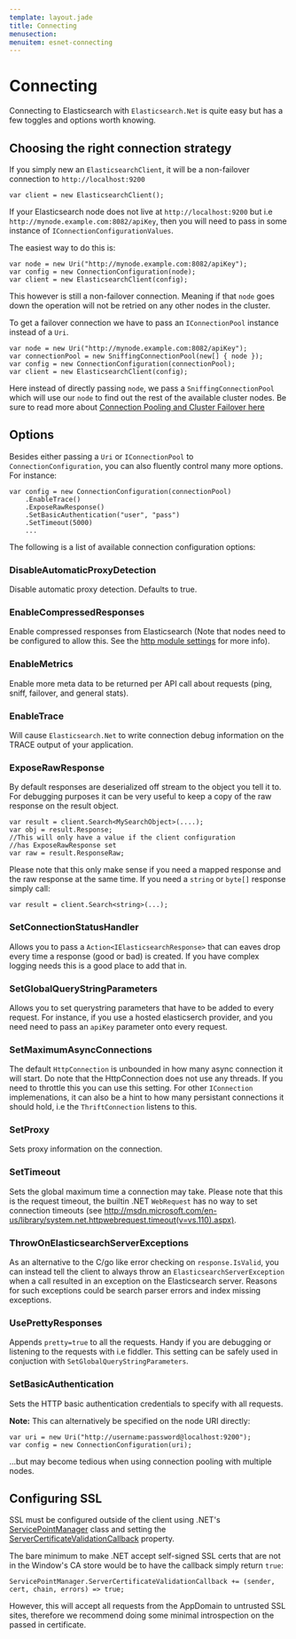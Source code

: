 ```yaml
---
template: layout.jade
title: Connecting
menusection: 
menuitem: esnet-connecting
---
```


# Connecting

Connecting to Elasticsearch with `Elasticsearch.Net` is quite easy but has a few toggles and options worth knowing.

## Choosing the right connection strategy

If you simply new an `ElasticsearchClient`, it will be a non-failover connection to `http://localhost:9200`

    var client = new ElasticsearchClient();

If your Elasticsearch node does not live at `http://localhost:9200` but i.e `http://mynode.example.com:8082/apiKey`, then 
you will need to pass in some instance of `IConnectionConfigurationValues`.

The easiest way to do this is:

    var node = new Uri("http://mynode.example.com:8082/apiKey");
    var config = new ConnectionConfiguration(node);
    var client = new ElasticsearchClient(config);

This however is still a non-failover connection. Meaning if that `node` goes down the operation will not be retried on any other nodes in the cluster.

To get a failover connection we have to pass an `IConnectionPool` instance instead of a `Uri`.

    var node = new Uri("http://mynode.example.com:8082/apiKey");
    var connectionPool = new SniffingConnectionPool(new[] { node });
    var config = new ConnectionConfiguration(connectionPool);
    var client = new ElasticsearchClient(config);

Here instead of directly passing `node`, we pass a `SniffingConnectionPool` which will use our `node` to find out the rest of the available cluster nodes.
Be sure to read more about [Connection Pooling and Cluster Failover here](/elasticsearch-net/cluster-failover.html)

## Options

Besides either passing a `Uri` or `IConnectionPool` to `ConnectionConfiguration`, you can also fluently control many more options. For instance:

    var config = new ConnectionConfiguration(connectionPool)
        .EnableTrace()
        .ExposeRawResponse()
        .SetBasicAuthentication("user", "pass")
        .SetTimeout(5000)
        ...

The following is a list of available connection configuration options:

### DisableAutomaticProxyDetection
Disable automatic proxy detection.  Defaults to true.

### EnableCompressedResponses
Enable compressed responses from Elasticsearch (Note that nodes need to be configured to allow this.  See the [http module settings](http://www.elasticsearch.org/guide/en/elasticsearch/reference/current/modules-http.html) for more info).

### EnableMetrics
Enable more meta data to be returned per API call about requests (ping, sniff, failover, and general stats).

### EnableTrace
Will cause `Elasticsearch.Net` to write connection debug information on the TRACE output of your application.

### ExposeRawResponse
By default responses are deserialized off stream to the object you tell it to. For debugging purposes it can be very useful to keep a copy of the raw response on the result object. 

    var result = client.Search<MySearchObject>(....);
    var obj = result.Response;
    //This will only have a value if the client configuration
    //has ExposeRawResponse set
    var raw = result.ResponseRaw;

Please note that this only make sense if you need a mapped response and the raw response at the same time. If you need a `string` or `byte[]` response simply call:

    var result = client.Search<string>(...);

### SetConnectionStatusHandler
Allows you to pass a `Action<IElasticsearchResponse>` that can eaves drop every time a response (good or bad) is created. If you have complex logging needs 
this is a good place to add that in.

### SetGlobalQueryStringParameters
Allows you to set querystring parameters that have to be added to every request. For instance, if you use a hosted elasticserch provider, and you need need to pass an `apiKey` parameter onto every request.

### SetMaximumAsyncConnections
The default `HttpConnection` is unbounded in how many async connection it will start. Do note that the HttpConnection does not use any threads. If you need to throttle this you can use this setting. For other `IConnection` implemenations, it can also be a hint to how many persistant connections it should hold, i.e the `ThriftConnection` listens to this.

### SetProxy
Sets proxy information on the connection.

### SetTimeout
Sets the global maximum time a connection may take. Please note that this is the request timeout, the builtin .NET `WebRequest` has no way to set connection timeouts (see http://msdn.microsoft.com/en-us/library/system.net.httpwebrequest.timeout(v=vs.110).aspx).

### ThrowOnElasticsearchServerExceptions
As an alternative to the C/go like error checking on `response.IsValid`, you can instead tell the client to always throw an `ElasticsearchServerException` when a call resulted in an exception on the Elasticsearch server. Reasons for such exceptions could be search parser errors and index missing exceptions.

### UsePrettyResponses
Appends `pretty=true` to all the requests. Handy if you are debugging or listening to the requests with i.e fiddler. This setting can be safely used in conjuction with `SetGlobalQueryStringParameters`.

### SetBasicAuthentication
Sets the HTTP basic authentication credentials to specify with all requests.

**Note:** This can alternatively be specified on the node URI directly:

    var uri = new Uri("http://username:password@localhost:9200");
    var config = new ConnectionConfiguration(uri);

...but may become tedious when using connection pooling with multiple nodes.

## Configuring SSL

SSL must be configured outside of the client using .NET's [ServicePointManager](http://msdn.microsoft.com/en-us/library/system.net.servicepointmanager%28v=vs.110%29.aspx
) class and setting the [ServerCertificateValidationCallback](http://msdn.microsoft.com/en-us/library/system.net.servicepointmanager.servercertificatevalidationcallback.aspx) property.

The bare minimum to make .NET accept self-signed SSL certs that are not in the Window's CA store would be to have the callback simply return `true`:

    ServicePointManager.ServerCertificateValidationCallback += (sender, cert, chain, errors) => true;

However, this will accept all requests from the AppDomain to untrusted SSL sites, therefore we recommend doing some minimal introspection on the passed in certificate.

			